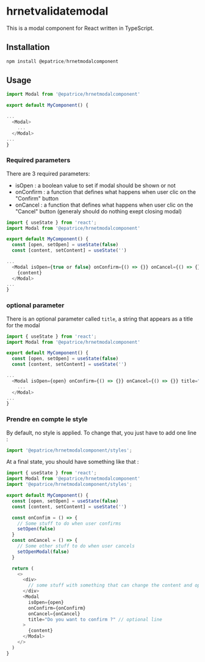 # hrnetvalidatemodal

This is a modal component for React written in TypeScript.

## Installation

```js
npm install @epatrice/hrnetmodalcomponent
```

## Usage

```js
import Modal from '@epatrice/hrnetmodalcomponent'

export default MyComponent() {

...
  <Modal>
    ...
  </Modal>
...
}
```

### Required parameters

There are 3 required parameters:

- isOpen : a boolean value to set if modal should be shown or not
- onConfirm : a function that defines what happens when user clic on the "Confirm" button
- onCancel : a function that defines what happens when user clic on the "Cancel" button (generaly should do nothing exept closing modal)

```js
import { useState } from 'react';
import Modal from '@epatrice/hrnetmodalcomponent'

export default MyComponent() {
  const [open, setOpen] = useState(false)
  const [content, setContent] = useState('')

...
  <Modal isOpen={true or false} onConfirm={() => {}} onCancel={() => {}}>
    {content}
  </Modal>
...
}
```

### optional parameter

There is an optional parameter called `title`, a string that appears as a title for the modal

```js
import { useState } from 'react';
import Modal from '@epatrice/hrnetmodalcomponent'

export default MyComponent() {
  const [open, setOpen] = useState(false)
  const [content, setContent] = useState('')

...
  <Modal isOpen={open} onConfirm={() => {}} onCancel={() => {}} title="Do you want to confirm ?">
    ...
  </Modal>
...
}
```

### Prendre en compte le style

By default, no style is applied. To change that, you just have to add one line :

```js
import '@epatrice/hrnetmodalcomponent/styles';
```

At a final state, you should have something like that :

```js
import { useState } from 'react';
import Modal from '@epatrice/hrnetmodalcomponent'
import '@epatrice/hrnetmodalcomponent/styles';

export default MyComponent() {
  const [open, setOpen] = useState(false)
  const [content, setContent] = useState('')

  const onConfim = () => {
    // Some stuff to do when user confirms
    setOpen(false)
  }
  const onCancel = () => {
    // Some other stuff to do when user cancels
    setOpenModal(false)
  }

  return (
    <>
      <div>
        // some stuff with something that can change the content and open the modal
      </div>
      <Modal
        isOpen={open}
        onConfirm={onConfirm}
        onCancel={onCancel}
        title="Do you want to confirm ?" // optional line
      >
        {content}
      </Modal>
    </>
  )
}
```
